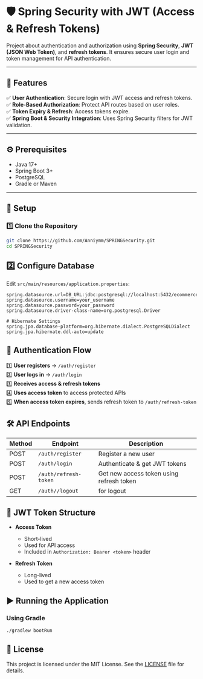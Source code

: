 # 🛡️ Spring Security with JWT (Access & Refresh Tokens)

Project about authentication and authorization using **Spring Security**, **JWT (JSON Web Token)**, and **refresh tokens**. It ensures secure user login and token management for API authentication.

---

## 🚀 Features

✅ **User Authentication**: Secure login with JWT access and refresh tokens.  
✅ **Role-Based Authorization**: Protect API routes based on user roles.  
✅ **Token Expiry & Refresh**: Access tokens expire.  
✅ **Spring Boot & Security Integration**: Uses Spring Security filters for JWT validation.

---

## ⚙️ Prerequisites

- Java 17+  
- Spring Boot 3+  
- PostgreSQL
- Gradle or Maven

---

## 📌 Setup

### 1️⃣ Clone the Repository

```bash
git clone https://github.com/Anniymm/SPRINGSecurity.git
cd SPRINGSecurity
```

## 2️⃣ Configure Database

Edit `src/main/resources/application.properties`:

```properties
spring.datasource.url=DB_URL:jdbc:postgresql://localhost:5432/ecommerce
spring.datasource.username=your_username
spring.datasource.password=your_password
spring.datasource.driver-class-name=org.postgresql.Driver

# Hibernate Settings
spring.jpa.database-platform=org.hibernate.dialect.PostgreSQLDialect
spring.jpa.hibernate.ddl-auto=update
```
## 🔑 Authentication Flow

1️⃣ **User registers** → `/auth/register`  
2️⃣ **User logs in** → `/auth/login`  
3️⃣ **Receives access & refresh tokens**  
4️⃣ **Uses access token** to access protected APIs  
5️⃣ **When access token expires**, sends refresh token to `/auth/refresh-token`  

## 🛠️ API Endpoints

| Method | Endpoint            | Description                                 | 
|--------|---------------------|---------------------------------------------|
| POST   | `/auth/register`     | Register a new user                        | 
| POST   | `/auth/login`        | Authenticate & get JWT tokens              | 
| POST   | `/auth/refresh-token`      | Get new access token using refresh token   | 
| GET    | `/auth//logout`          | for logout                   | 


## 🔐 JWT Token Structure

- **Access Token**
  - Short-lived 
  - Used for API access
  - Included in `Authorization: Bearer <token>` header

- **Refresh Token**
  - Long-lived
  - Used to get a new access token


## ▶️ Running the Application

### Using Gradle

```bash
./gradlew bootRun
```
## 📜 License

This project is licensed under the MIT License. See the [LICENSE](LICENSE) file for details.


